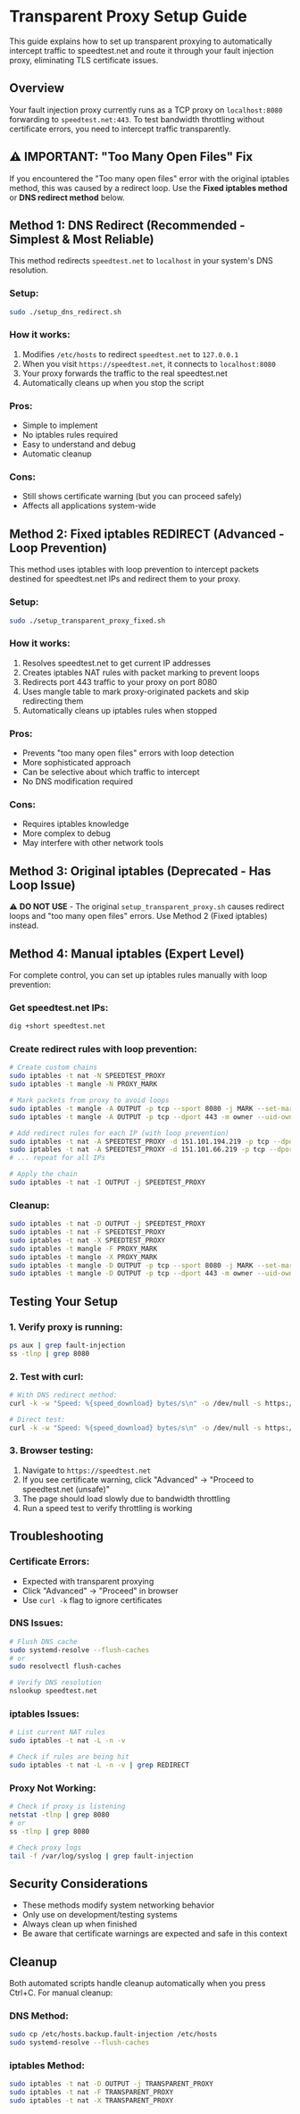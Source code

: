 # Transparent Proxy Setup Guide

This guide explains how to set up transparent proxying to automatically intercept traffic to speedtest.net and route it through your fault injection proxy, eliminating TLS certificate issues.

## Overview

Your fault injection proxy currently runs as a TCP proxy on `localhost:8080` forwarding to `speedtest.net:443`. To test bandwidth throttling without certificate errors, you need to intercept traffic transparently.

## ⚠️ IMPORTANT: "Too Many Open Files" Fix

If you encountered the "Too many open files" error with the original iptables method, this was caused by a redirect loop. Use the **Fixed iptables method** or **DNS redirect method** below.

## Method 1: DNS Redirect (Recommended - Simplest & Most Reliable)

This method redirects `speedtest.net` to `localhost` in your system's DNS resolution.

### Setup:
```bash
sudo ./setup_dns_redirect.sh
```

### How it works:
1. Modifies `/etc/hosts` to redirect `speedtest.net` to `127.0.0.1`
2. When you visit `https://speedtest.net`, it connects to `localhost:8080`
3. Your proxy forwards the traffic to the real speedtest.net
4. Automatically cleans up when you stop the script

### Pros:
- Simple to implement
- No iptables rules required
- Easy to understand and debug
- Automatic cleanup

### Cons:
- Still shows certificate warning (but you can proceed safely)
- Affects all applications system-wide

## Method 2: Fixed iptables REDIRECT (Advanced - Loop Prevention)

This method uses iptables with loop prevention to intercept packets destined for speedtest.net IPs and redirect them to your proxy.

### Setup:
```bash
sudo ./setup_transparent_proxy_fixed.sh
```

### How it works:
1. Resolves speedtest.net to get current IP addresses
2. Creates iptables NAT rules with packet marking to prevent loops
3. Redirects port 443 traffic to your proxy on port 8080
4. Uses mangle table to mark proxy-originated packets and skip redirecting them
5. Automatically cleans up iptables rules when stopped

### Pros:
- Prevents "too many open files" errors with loop detection
- More sophisticated approach
- Can be selective about which traffic to intercept
- No DNS modification required

### Cons:
- Requires iptables knowledge
- More complex to debug
- May interfere with other network tools

## Method 3: Original iptables (Deprecated - Has Loop Issue)

⚠️ **DO NOT USE** - The original `setup_transparent_proxy.sh` causes redirect loops and "too many open files" errors.
Use Method 2 (Fixed iptables) instead.

## Method 4: Manual iptables (Expert Level)

For complete control, you can set up iptables rules manually with loop prevention:

### Get speedtest.net IPs:
```bash
dig +short speedtest.net
```

### Create redirect rules with loop prevention:
```bash
# Create custom chains
sudo iptables -t nat -N SPEEDTEST_PROXY
sudo iptables -t mangle -N PROXY_MARK

# Mark packets from proxy to avoid loops
sudo iptables -t mangle -A OUTPUT -p tcp --sport 8080 -j MARK --set-mark 1
sudo iptables -t mangle -A OUTPUT -p tcp --dport 443 -m owner --uid-owner $(id -u) -j MARK --set-mark 1

# Add redirect rules for each IP (with loop prevention)
sudo iptables -t nat -A SPEEDTEST_PROXY -d 151.101.194.219 -p tcp --dport 443 -m mark ! --mark 1 -j REDIRECT --to-port 8080
sudo iptables -t nat -A SPEEDTEST_PROXY -d 151.101.66.219 -p tcp --dport 443 -m mark ! --mark 1 -j REDIRECT --to-port 8080
# ... repeat for all IPs

# Apply the chain
sudo iptables -t nat -I OUTPUT -j SPEEDTEST_PROXY
```

### Cleanup:
```bash
sudo iptables -t nat -D OUTPUT -j SPEEDTEST_PROXY
sudo iptables -t nat -F SPEEDTEST_PROXY
sudo iptables -t nat -X SPEEDTEST_PROXY
sudo iptables -t mangle -F PROXY_MARK
sudo iptables -t mangle -X PROXY_MARK
sudo iptables -t mangle -D OUTPUT -p tcp --sport 8080 -j MARK --set-mark 1
sudo iptables -t mangle -D OUTPUT -p tcp --dport 443 -m owner --uid-owner $(id -u) -j MARK --set-mark 1
```

## Testing Your Setup

### 1. Verify proxy is running:
```bash
ps aux | grep fault-injection
ss -tlnp | grep 8080
```

### 2. Test with curl:
```bash
# With DNS redirect method:
curl -k -w "Speed: %{speed_download} bytes/s\n" -o /dev/null -s https://speedtest.net

# Direct test:
curl -k -w "Speed: %{speed_download} bytes/s\n" -o /dev/null -s https://localhost:8080
```

### 3. Browser testing:
1. Navigate to `https://speedtest.net`
2. If you see certificate warning, click "Advanced" → "Proceed to speedtest.net (unsafe)"
3. The page should load slowly due to bandwidth throttling
4. Run a speed test to verify throttling is working

## Troubleshooting

### Certificate Errors:
- Expected with transparent proxying
- Click "Advanced" → "Proceed" in browser
- Use `curl -k` flag to ignore certificates

### DNS Issues:
```bash
# Flush DNS cache
sudo systemd-resolve --flush-caches
# or
sudo resolvectl flush-caches

# Verify DNS resolution
nslookup speedtest.net
```

### iptables Issues:
```bash
# List current NAT rules
sudo iptables -t nat -L -n -v

# Check if rules are being hit
sudo iptables -t nat -L -n -v | grep REDIRECT
```

### Proxy Not Working:
```bash
# Check if proxy is listening
netstat -tlnp | grep 8080
# or
ss -tlnp | grep 8080

# Check proxy logs
tail -f /var/log/syslog | grep fault-injection
```

## Security Considerations

- These methods modify system networking behavior
- Only use on development/testing systems
- Always clean up when finished
- Be aware that certificate warnings are expected and safe in this context

## Cleanup

Both automated scripts handle cleanup automatically when you press Ctrl+C. For manual cleanup:

### DNS Method:
```bash
sudo cp /etc/hosts.backup.fault-injection /etc/hosts
sudo systemd-resolve --flush-caches
```

### iptables Method:
```bash
sudo iptables -t nat -D OUTPUT -j TRANSPARENT_PROXY
sudo iptables -t nat -F TRANSPARENT_PROXY
sudo iptables -t nat -X TRANSPARENT_PROXY